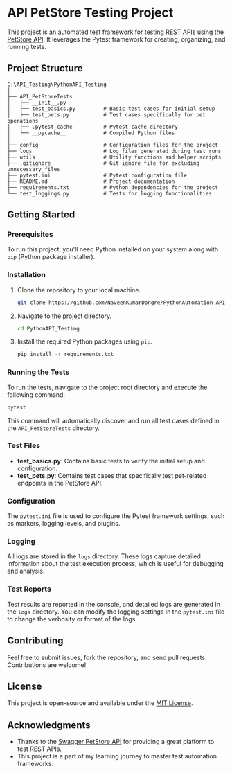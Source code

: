 
# API PetStore Testing Project

This project is an automated test framework for testing REST APIs using the [PetStore API](https://petstore.swagger.io/#/). It leverages the Pytest framework for creating, organizing, and running tests.

## Project Structure

```plaintext
C:\API_Testing\PythonAPI_Testing
│
├── API_PetStoreTests
│   ├── __init__.py
│   ├── test_basics.py         # Basic test cases for initial setup
│   ├── test_pets.py           # Test cases specifically for pet operations
│   ├── .pytest_cache          # Pytest cache directory
│   └── __pycache__            # Compiled Python files
│
├── config                     # Configuration files for the project
├── logs                       # Log files generated during test runs
├── utils                      # Utility functions and helper scripts
├── .gitignore                 # Git ignore file for excluding unnecessary files
├── pytest.ini                 # Pytest configuration file
├── README.md                  # Project documentation
├── requirements.txt           # Python dependencies for the project
└── test_loggings.py           # Tests for logging functionalities
```

## Getting Started

### Prerequisites

To run this project, you'll need Python installed on your system along with `pip` (Python package installer). 

### Installation

1. Clone the repository to your local machine.
   
   ```bash
   git clone https://github.com/NaveenKumarDongre/PythonAutomation-API_Testing-.git
   ```

2. Navigate to the project directory.

   ```bash
   cd PythonAPI_Testing
   ```

3. Install the required Python packages using `pip`.

   ```bash
   pip install -r requirements.txt
   ```

### Running the Tests

To run the tests, navigate to the project root directory and execute the following command:

```bash
pytest
```

This command will automatically discover and run all test cases defined in the `API_PetStoreTests` directory.

### Test Files

- **test_basics.py**: Contains basic tests to verify the initial setup and configuration.
- **test_pets.py**: Contains test cases that specifically test pet-related endpoints in the PetStore API.

### Configuration

The `pytest.ini` file is used to configure the Pytest framework settings, such as markers, logging levels, and plugins.

### Logging

All logs are stored in the `logs` directory. These logs capture detailed information about the test execution process, which is useful for debugging and analysis.

### Test Reports

Test results are reported in the console, and detailed logs are generated in the `logs` directory. You can modify the logging settings in the `pytest.ini` file to change the verbosity or format of the logs.

## Contributing

Feel free to submit issues, fork the repository, and send pull requests. Contributions are welcome!

## License

This project is open-source and available under the [MIT License](LICENSE).

## Acknowledgments

- Thanks to the [Swagger PetStore API](https://petstore.swagger.io/#/) for providing a great platform to test REST APIs.
- This project is a part of my learning journey to master test automation frameworks.
